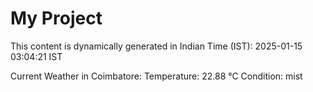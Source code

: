 # My Project

This content is dynamically generated in Indian Time (IST): 2025-01-15 03:04:21 IST


Current Weather in Coimbatore:
Temperature: 22.88 °C
Condition: mist
